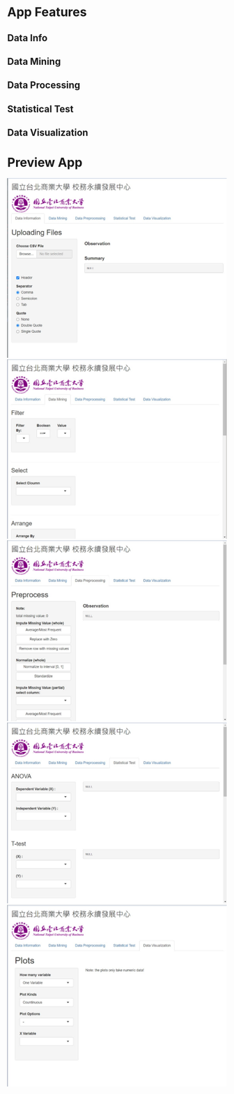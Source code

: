 # App Features

## Data Info

## Data Mining

## Data Processing

## Statistical Test

## Data Visualization


# Preview App

![alt text](https://github.com/milhamat/NTUB_dashboard_app/blob/main/assets/data_info(1).jpg)
![alt text](https://github.com/milhamat/NTUB_dashboard_app/blob/main/assets/data_mining(2).jpg)
![alt text](https://github.com/milhamat/NTUB_dashboard_app/blob/main/assets/data_processing(3).jpg)
![alt text](https://github.com/milhamat/NTUB_dashboard_app/blob/main/assets/statistical_test(4).jpg)
![alt text](https://github.com/milhamat/NTUB_dashboard_app/blob/main/assets/data_visualization(5).jpg)
